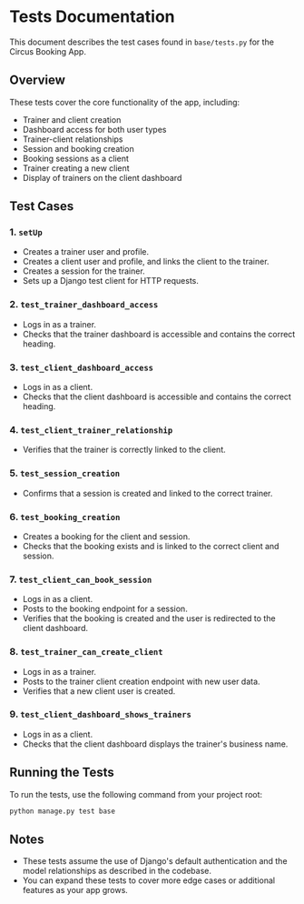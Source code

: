 # Tests Documentation

This document describes the test cases found in `base/tests.py` for the Circus Booking App.

## Overview

These tests cover the core functionality of the app, including:
- Trainer and client creation
- Dashboard access for both user types
- Trainer-client relationships
- Session and booking creation
- Booking sessions as a client
- Trainer creating a new client
- Display of trainers on the client dashboard

## Test Cases

### 1. `setUp`
- Creates a trainer user and profile.
- Creates a client user and profile, and links the client to the trainer.
- Creates a session for the trainer.
- Sets up a Django test client for HTTP requests.

### 2. `test_trainer_dashboard_access`
- Logs in as a trainer.
- Checks that the trainer dashboard is accessible and contains the correct heading.

### 3. `test_client_dashboard_access`
- Logs in as a client.
- Checks that the client dashboard is accessible and contains the correct heading.

### 4. `test_client_trainer_relationship`
- Verifies that the trainer is correctly linked to the client.

### 5. `test_session_creation`
- Confirms that a session is created and linked to the correct trainer.

### 6. `test_booking_creation`
- Creates a booking for the client and session.
- Checks that the booking exists and is linked to the correct client and session.

### 7. `test_client_can_book_session`
- Logs in as a client.
- Posts to the booking endpoint for a session.
- Verifies that the booking is created and the user is redirected to the client dashboard.

### 8. `test_trainer_can_create_client`
- Logs in as a trainer.
- Posts to the trainer client creation endpoint with new user data.
- Verifies that a new client user is created.

### 9. `test_client_dashboard_shows_trainers`
- Logs in as a client.
- Checks that the client dashboard displays the trainer's business name.

## Running the Tests

To run the tests, use the following command from your project root:

```sh
python manage.py test base
```

## Notes

- These tests assume the use of Django's default authentication and the model relationships as described in the codebase.
- You can expand these tests to cover more edge cases or additional features as your app grows.